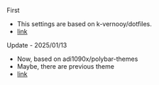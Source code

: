First
  - This settings are based on k-vernooy/dotfiles.
  - [link](https://github.com/k-vernooy/dotfiles)

Update - 2025/01/13
  - Now, based on adi1090x/polybar-themes
  - Maybe, there are previous theme
  - [link](https://github.com/adi1090x/polybar-themes)
